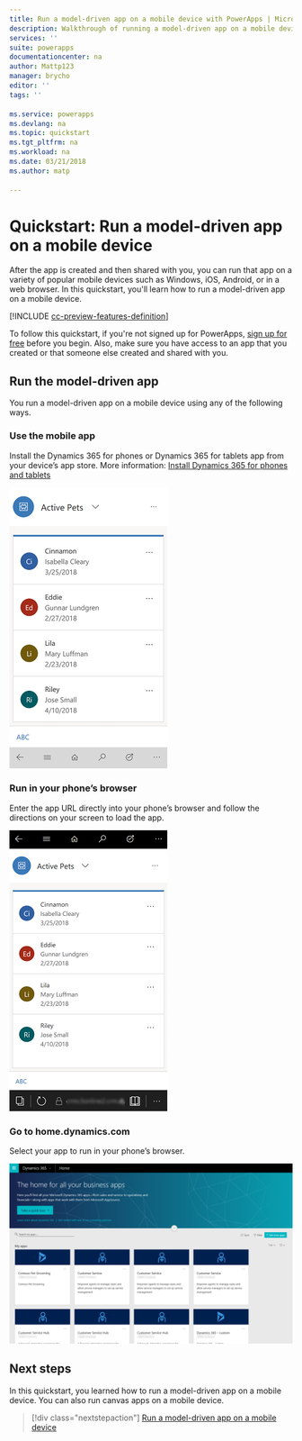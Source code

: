 ```yaml
---
title: Run a model-driven app on a mobile device with PowerApps | Microsoft Docs
description: Walkthrough of running a model-driven app on a mobile device
services: ''
suite: powerapps
documentationcenter: na
author: Mattp123
manager: brycho
editor: ''
tags: ''

ms.service: powerapps
ms.devlang: na
ms.topic: quickstart
ms.tgt_pltfrm: na
ms.workload: na
ms.date: 03/21/2018
ms.author: matp

---
```

# Quickstart: Run a model-driven app on a mobile device

After the app is created and then shared with you, you can run that app on a variety of popular mobile devices such as Windows, iOS, Android, or in a web browser. In this quickstart, you'll learn how to run a model-driven app on a mobile device. 

[!INCLUDE [cc-preview-features-definition](../../includes/cc-preview-features-definition.md)]

To follow this quickstart, if you're not signed up for PowerApps, [sign up for free](https://web.powerapps.com/signup?redirect=marketing&email=) before you begin. Also, make sure you have access to an app that you created or that someone else created and shared with you.

## Run the model-driven app

You run a model-driven app on a mobile device using any of the following ways.

### Use the mobile app
Install the Dynamics 365 for phones or Dynamics 365 for tablets app from your device’s app store. More information: [Install Dynamics 365 for phones and tablets](https://docs.microsoft.com/dynamics365/customer-engagement/mobile-app/install-dynamics-365-for-phones-and-tablets)

 ![Mobile app for phones](media/run-app-client-model-driven/mobile-app-for-phone.png)

### Run in your phone’s browser
Enter the app URL directly into your phone’s browser and follow the directions on your screen to load the app. 

![Run app in phone browser](media/run-app-client-model-driven/web-browser-on-phone.png)

### Go to home.dynamics.com
Select your app to run in your phone’s browser. 

![Dynamics 365 home](media/run-app-client-model-driven/dynamics-365-app-home.png)

## Next steps
In this quickstart, you learned how to run a model-driven app on a mobile device. You can also run canvas apps on a mobile device.

> [!div class="nextstepaction"]
> [Run a model-driven app on a mobile device](run-app-client.md)
